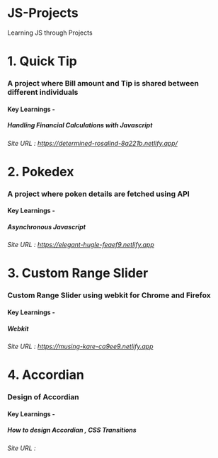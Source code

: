 # JS-Projects
Learning JS through Projects

# 1. Quick Tip
### A project where Bill amount and Tip is shared between different individuals
#### Key Learnings -
##### Handling Financial Calculations with Javascript
###### Site URL : https://determined-rosalind-8a221b.netlify.app/

# 2. Pokedex
### A project where poken details are fetched using API
#### Key Learnings -
##### Asynchronous Javascript
###### Site URL : https://elegant-hugle-feaef9.netlify.app

# 3. Custom Range Slider
### Custom Range Slider using webkit for Chrome and Firefox
#### Key Learnings - 
##### Webkit
###### Site URL : https://musing-kare-ca9ee9.netlify.app

# 4. Accordian 
### Design of Accordian
#### Key Learnings - 
##### How to design Accordian , CSS Transitions
###### Site URL : 
